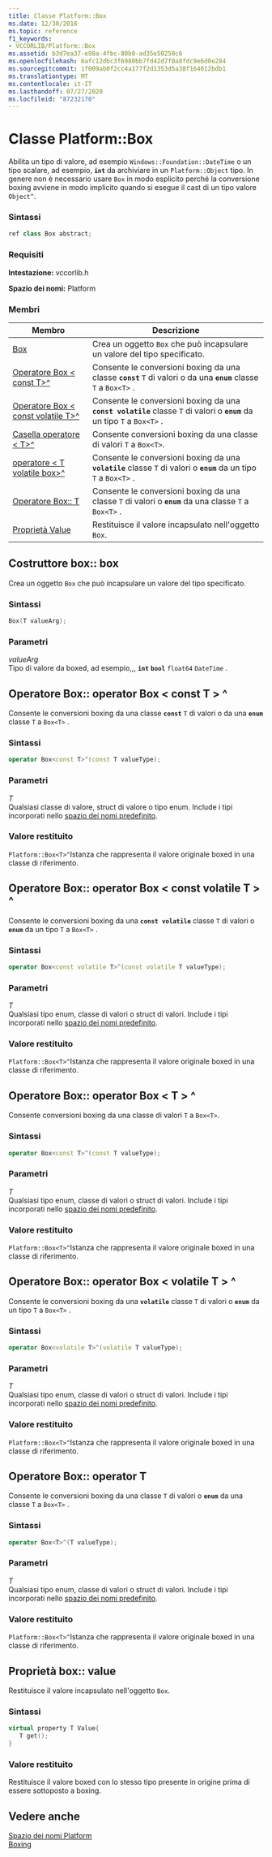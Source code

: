 ```yaml
---
title: Classe Platform::Box
ms.date: 12/30/2016
ms.topic: reference
f1_keywords:
- VCCORLIB/Platform::Box
ms.assetid: b3d7ea37-e98a-4fbc-80b0-ad35e50250c6
ms.openlocfilehash: 6afc12dbc3f6980bb7fd42d7f0a8fdc9e6d0e284
ms.sourcegitcommit: 1f009ab0f2cc4a177f2d1353d5a38f164612bdb1
ms.translationtype: MT
ms.contentlocale: it-IT
ms.lasthandoff: 07/27/2020
ms.locfileid: "87232170"
---
```

# <a name="platformbox-class"></a>Classe Platform::Box

Abilita un tipo di valore, ad esempio `Windows::Foundation::DateTime` o un tipo scalare, ad esempio, **`int`** da archiviare in un `Platform::Object` tipo. In genere non è necessario usare `Box` in modo esplicito perché la conversione boxing avviene in modo implicito quando si esegue il cast di un tipo valore `Object^`.

### <a name="syntax"></a>Sintassi

```cpp
ref class Box abstract;
```

### <a name="requirements"></a>Requisiti

**Intestazione:** vccorlib.h

**Spazio dei nomi:** Platform

### <a name="members"></a>Membri

|Membro|Descrizione|
|------------|-----------------|
|[Box](#ctor) | Crea un oggetto `Box` che può incapsulare un valore del tipo specificato. |
|[Operatore Box &lt; const T&gt;^](#box-const-t) | Consente le conversioni boxing da una classe **`const`** `T` di valori o da una **`enum`** classe `T` a `Box<T>` . |
|[Operatore Box &lt; const volatile T&gt;^](#box-const-volatile-t) | Consente le conversioni boxing da una **`const volatile`** classe `T` di valori o **`enum`** da un tipo `T` a `Box<T>` . |
|[Casella operatore &lt; T&gt;^](#box-t) | Consente conversioni boxing da una classe di valori `T` a `Box<T>`. |
|[operatore &lt; T volatile box&gt;^](#box-volatile-t) | Consente le conversioni boxing da una **`volatile`** classe `T` di valori o **`enum`** da un tipo `T` a `Box<T>` . |
|[Operatore Box:: T](#t) | Consente le conversioni boxing da una classe `T` di valori o **`enum`** da una classe `T` a `Box<T>` . |
|[Proprietà Value](#value) | Restituisce il valore incapsulato nell'oggetto `Box`. |

## <a name="boxbox-constructor"></a><a name="ctor"></a>Costruttore box:: box

Crea un oggetto `Box` che può incapsulare un valore del tipo specificato.

### <a name="syntax"></a>Sintassi

```cpp
Box(T valueArg);
```

### <a name="parameters"></a>Parametri

*valueArg*<br/>
Tipo di valore da boxed, ad esempio,,, **`int`** **`bool`** `float64` `DateTime` .

## <a name="boxoperator-boxltconst-tgt-operator"></a><a name="box-const-t"></a>Operatore Box:: operator Box &lt; const T &gt; ^

Consente le conversioni boxing da una classe **`const`** `T` di valori o da una **`enum`** classe `T` a `Box<T>` .

### <a name="syntax"></a>Sintassi

```cpp
operator Box<const T>^(const T valueType);
```

### <a name="parameters"></a>Parametri

*T*<br/>
Qualsiasi classe di valore, struct di valore o tipo enum. Include i tipi incorporati nello [spazio dei nomi predefinito](../cppcx/default-namespace.md).

### <a name="return-value"></a>Valore restituito

`Platform::Box<T>^`Istanza che rappresenta il valore originale boxed in una classe di riferimento.

## <a name="boxoperator-boxltconst-volatile-tgt-operator"></a><a name="box-const-volatile-t"></a>Operatore Box:: operator Box &lt; const volatile T &gt; ^

Consente le conversioni boxing da una **`const volatile`** classe `T` di valori o **`enum`** da un tipo `T` a `Box<T>` .

### <a name="syntax"></a>Sintassi

```cpp
operator Box<const volatile T>^(const volatile T valueType);
```

### <a name="parameters"></a>Parametri

*T*<br/>
Qualsiasi tipo enum, classe di valori o struct di valori. Include i tipi incorporati nello [spazio dei nomi predefinito](../cppcx/default-namespace.md).

### <a name="return-value"></a>Valore restituito

`Platform::Box<T>^`Istanza che rappresenta il valore originale boxed in una classe di riferimento.

## <a name="boxoperator-boxlttgt-operator"></a><a name="box-t"></a>Operatore Box:: operator Box &lt; T &gt; ^

Consente conversioni boxing da una classe di valori `T` a `Box<T>`.

### <a name="syntax"></a>Sintassi

```cpp
operator Box<const T>^(const T valueType);
```

### <a name="parameters"></a>Parametri

*T*<br/>
Qualsiasi tipo enum, classe di valori o struct di valori. Include i tipi incorporati nello [spazio dei nomi predefinito](../cppcx/default-namespace.md).

### <a name="return-value"></a>Valore restituito

`Platform::Box<T>^`Istanza che rappresenta il valore originale boxed in una classe di riferimento.

## <a name="boxoperator-boxltvolatile-tgt-operator"></a><a name="box-volatile-t"></a>Operatore Box:: operator Box &lt; volatile T &gt; ^

Consente le conversioni boxing da una **`volatile`** classe `T` di valori o **`enum`** da un tipo `T` a `Box<T>` .

### <a name="syntax"></a>Sintassi

```cpp
operator Box<volatile T>^(volatile T valueType);
```

### <a name="parameters"></a>Parametri

*T*<br/>
Qualsiasi tipo enum, classe di valori o struct di valori. Include i tipi incorporati nello [spazio dei nomi predefinito](../cppcx/default-namespace.md).

### <a name="return-value"></a>Valore restituito

`Platform::Box<T>^`Istanza che rappresenta il valore originale boxed in una classe di riferimento.

## <a name="boxoperator-t-operator"></a><a name="t"></a>Operatore Box:: operator T

Consente le conversioni boxing da una classe `T` di valori o **`enum`** da una classe `T` a `Box<T>` .

### <a name="syntax"></a>Sintassi

```cpp
operator Box<T>^(T valueType);
```

### <a name="parameters"></a>Parametri

*T*<br/>
Qualsiasi tipo enum, classe di valori o struct di valori. Include i tipi incorporati nello [spazio dei nomi predefinito](../cppcx/default-namespace.md).

### <a name="return-value"></a>Valore restituito

`Platform::Box<T>^`Istanza che rappresenta il valore originale boxed in una classe di riferimento.

## <a name="boxvalue-property"></a><a name="value"></a>Proprietà box:: value

Restituisce il valore incapsulato nell'oggetto `Box`.

### <a name="syntax"></a>Sintassi

```cpp
virtual property T Value{
   T get();
}
```

### <a name="return-value"></a>Valore restituito

Restituisce il valore boxed con lo stesso tipo presente in origine prima di essere sottoposto a boxing.

## <a name="see-also"></a>Vedere anche

[Spazio dei nomi Platform](../cppcx/platform-namespace-c-cx.md)<br/>
[Boxing](../cppcx/boxing-c-cx.md)
